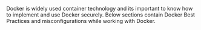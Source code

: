 Docker is widely used container technology and its important to know how to implement and use Docker securely. Below sections contain Docker Best Practices and misconfigurations while working with Docker.
